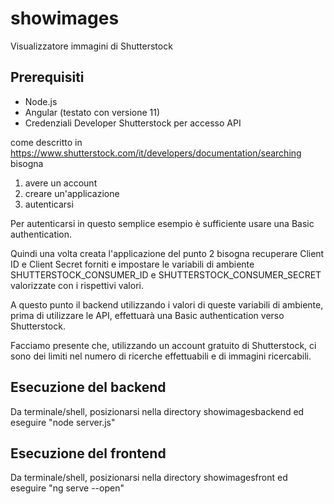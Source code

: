 # showimages
Visualizzatore immagini di Shutterstock

## Prerequisiti

- Node.js
- Angular (testato con versione 11)
- Credenziali Developer Shutterstock per accesso API

come descritto in https://www.shutterstock.com/it/developers/documentation/searching bisogna

1. avere un account
2. creare un'applicazione
3. autenticarsi

Per autenticarsi in questo semplice esempio è sufficiente usare una Basic authentication.

Quindi una volta creata l'applicazione del punto 2 bisogna recuperare Client ID e Client Secret forniti e impostare le variabili di ambiente SHUTTERSTOCK_CONSUMER_ID e SHUTTERSTOCK_CONSUMER_SECRET valorizzate con i rispettivi valori.

A questo punto il backend utilizzando i valori di queste variabili di ambiente, prima di utilizzare le API, effettuarà una Basic authentication verso Shutterstock.

Facciamo presente che, utilizzando un account gratuito di Shutterstock, ci sono dei limiti nel numero di ricerche effettuabili e di immagini ricercabili.

## Esecuzione del backend

Da terminale/shell, posizionarsi nella directory showimagesbackend ed eseguire "node server.js"

## Esecuzione del frontend

Da terminale/shell, posizionarsi nella directory showimagesfront ed eseguire "ng serve --open"


